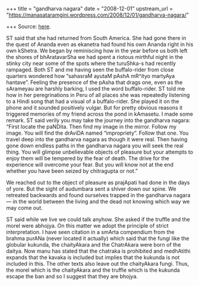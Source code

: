 +++
title = "gandharva nagara"
date = "2008-12-01"
upstream_url = "https://manasataramgini.wordpress.com/2008/12/01/gandharva-nagara/"

+++
Source: [here](https://manasataramgini.wordpress.com/2008/12/01/gandharva-nagara/).

ST said that she had returned from South America. She had gone there in
the quest of Ananda even as ekanetra had found his own Ananda right in
his own kShetra. We began by reminiscing how in the year before us both
left the shores of bhAratavarSha we had spent a riotous mirthful night
in the stinky city near some of the spots where the turuShka-s had
recently rampaged. Both ST and me having seen the buffalo-rider from
close quarters wondered how “sahasraM ayutaM pAshA mR^ityo martyAya
hantave”. Feeling the presence of the pAsha that drags one, even as the
sArameyau are harshly barking, I used the word buffalo-rider. ST told me
how in her peregrinations in Peru of all places she was repeatedly
listening to a Hindi song that had a visual of a buffalo-rider. She
played it on the phone and it sounded positively vulgar. But for pretty
obvious reasons it triggered memories of my friend across the pond in
kAmasetu. I made some remark. ST said verily you may take the journey
into the gandharva nagara: “First locate the paNDita. Then find my image
in the mirror. Follow my image. You will find the drAviDA named
“impropriety”. Follow that one. You travel deep into the gandharva
nagara as though it were real. Then having gone down endless paths in
the gandharva nagara you will seek the real thing. You will glimpse
unbelievable objects of pleasure but your attempts to enjoy them will be
tempered by the fear of death. The drive for the experience will
overcome your fear. But you will know not at the end whether you have
been seized by chitragupta or not.”

We reached out to the object of pleasure as prajApati had done in the
days of yore. But the sight of audumbara sent a shiver down our spine.
We retreated backwards and found ourselves trapped in the gandharva
nagara — in the world between the living and the dead not knowing which
way we may come out.

ST said while we live we could talk anyhow. She asked if the truffle and
the morel were abhojya. On this matter we adopt the principle of strict
interpretation. I have seen citation in a smArta compendium from the
brahma purANa (never located it actually) which said that the fungi like
the globular kukunda, the chaityAkara and the ChatrAkara were born of
the daitya. Now manu has stated that the chatraka is prohibited and
medhAtithi expands that the kavaka is included but implies that the
kukunda is not included in this. The other texts also leave out the
chaityAkara fungi. Thus, the morel which is the chaityAkara and the
truffle which is the kukunda escape the ban and so I suggest that they
are bhojya.


